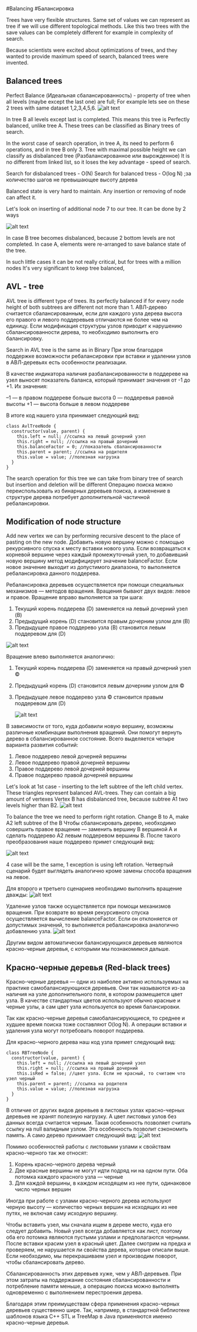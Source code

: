 #Balancing
#Балансировка

Trees have very flexible structures. Same set of values we can represent as tree if we will use different
topological methods. Like this two trees with the save values can be completely different
for example in complexity of search.

Because scientists were excited about optimizations of trees, and they wanted to provide
maximum speed of search, balanced trees were invented.

## Balanced trees

Perfect Balance (Идеальная сбалансированность) - property of tree when all levels (maybe except the last one) are full;
For example lets see on these 2 trees with same dataset 1,2,3,4,5,6.
![alt text](https://cdn2.hexlet.io/derivations/image/original/eyJpZCI6IjEzZmI0YWEyMDM2OWI2OWMxYWMwZDk4Y2IxNzYxMGI5LnBuZyIsInN0b3JhZ2UiOiJjYWNoZSJ9?signature=232a84211e4e6b6c40eee8c2eae0fb13152a59be0fcfdf642d7c6f49fbae810e)

In tree B all levels except last is completed. This means this tree is Perfectly balanced, unlike tree A.
These trees can be classified as Binary trees of search.

In the worst case of search operation, in tree A, its need to perform 6 operations, and in tree B only 3.
Tree with maximal possible height we can classify as disbalanced tree (Разбалансированное или вырожденное)
It is no different from linked list, so it loses the key advantage - speed of search.

Search for disbalanced trees - O(N)
Search for balanced tress - O(log N) ;за количество шагов не превышающее высоту дерева

Balanced state is very hard to maintain. Any insertion or removing of node can affect it.

Let's look on inserting of additional node 7 to our tree. It can be done by 2 ways

![alt text](https://cdn2.hexlet.io/derivations/image/original/eyJpZCI6IjRmOGFlNmU1MTc5ODVhOGJlNTBhNTg3NjMxZGZmYTdjLnBuZyIsInN0b3JhZ2UiOiJjYWNoZSJ9?signature=c2e1a6fa9d10c680485030007625ed368e905ad890187da1fea971fab2bec0d5)

In case B tree becomes disbalanced, because 2 bottom levels are not completed.
In case A, elements were re-arranged to save balance state of the tree.

In such little cases it can be not really critical, but for trees with a million nodes It's very significant to keep tree balanced,

## AVL - tree

AVL tree is different type of trees.
Its perfectly balanced if for every node height of both subtrees are different not more than 1.
АВЛ-дерево считается сбалансированным, если для каждого узла дерева высота его правого и левого поддеревьев отличаются не более чем на единицу. Если модификация структуры узлов приводит к нарушению сбалансированности дерева, то необходимо выполнить его балансировку.

Search in AVL tree is the same as in Binary
При этом благодаря поддержке возможности ребалансировки при вставки и удалении узлов в АВЛ-деревьях есть особенности реализации.

В качестве индикатора наличия разбалансированности в поддереве на узел выносят показатель баланса, который принимает значения от -1 до +1. Их значения:

–1 — в правом поддереве больше высота
0 — поддеревья равной высоты
+1 — высота больше в левом поддереве

В итоге код нашего узла принимает следующий вид:

```
class AvlTreeNode {
  constructor(value, parent) {
    this.left = null; //ссылка на левый дочерний узел
    this.right = null; //ссылка на правый дочерний
    this.balanceFactor = 0; //показатель сбалансированности
    this.parent = parent; //ссылка на родителя
    this.value = value; //полезная нагрузка
  }
}
```

The search operation for this tree we can take from binary tree of search but
insertion and deletion will be different
Операцию поиска можно переиспользовать из бинарных деревьев поиска, а изменение в структуре дерева потребует дополнительной частичной ребалансировки.

## Modification of node structure

Add new vertex we can by performing recursive descent to the place of pasting on the new node.
Добавить новую вершину можно с помощью рекурсивного спуска к месту вставки нового узла. Если возвращаться к корневой вершине через каждый промежуточный узел, то добавивший новую вершину метод модифицирует значение balanceFactor. Если новое значение выходит из допустимого диапазона, то выполняется ребалансировка данного поддерева.

Ребалансировка деревьев осуществляется при помощи специальных механизмов — методов вращения. Вращения бывают двух видов: левое и правое.
Вращение вправо выполняется за три шага:

1. Текущий корень поддерева (D) заменяется на левый дочерний узел (B)
2. Предыдущий корень (D) становится правым дочерним узлом для (B)
3. Предыдущее правое поддерево узла (B) становится левым поддеревом для (D)

![alt text](https://cdn2.hexlet.io/derivations/image/original/eyJpZCI6ImVkYTY3YzU1ZDUxNTY5OWEyMmY2YjhjZmVmMmM1NzY2LnBuZyIsInN0b3JhZ2UiOiJjYWNoZSJ9?signature=bb57d4c61f8dc17e29524d03ebc58135898a52fc8054fcea7718defb69779f63)

Вращение влево выполняется аналогично:

1. Текущий корень поддерева (D) заменяется на правый дочерний узел ©
2. Предыдущий корень (D) становится левым дочерним узлом для ©
3. Предыдущее левое поддерево узла © становится правым поддеревом для (D)

   ![alt text](https://cdn2.hexlet.io/derivations/image/original/eyJpZCI6ImVkYTY3YzU1ZDUxNTY5OWEyMmY2YjhjZmVmMmM1NzY2LnBuZyIsInN0b3JhZ2UiOiJjYWNoZSJ9?signature=bb57d4c61f8dc17e29524d03ebc58135898a52fc8054fcea7718defb69779f63)

В зависимости от того, куда добавили новую вершину, возможны различные комбинации выполнения вращений. Они помогут вернуть дерево в сбалансированное состояние.
Всего выделяется четыре варианта развития событий:

1. Левое поддерево левой дочерней вершины
2. Левое поддерево правой дочерней вершины
3. Правое поддерево левой дочерней вершины
4. Правое поддерево правой дочерней вершины

Let's look at 1st case - inserting to the left subtree of the left child vertex.
These triangles represent balanced AVL-trees. They can contain a big amount of vertexes
Vertex B has disbalanced tree, because subtree A1 two levels higher than B2.
![alt text](https://cdn2.hexlet.io/derivations/image/original/eyJpZCI6ImNiZjI1N2M1YjhlYTFkNTYzZTFkNTYzZDgwNjAzOGYwLnBuZyIsInN0b3JhZ2UiOiJjYWNoZSJ9?signature=64e0d51af8683daa27c19f5a6255e864d25859284d8a9e3ce96d2afd4b3190f3)

To balance the tree we need to perform right rotation. Change B to A, make A2 left subtree of the B
Чтобы сбалансировать дерево, необходимо совершить правое вращение — заменить вершину В вершиной А и сделать поддерево А2 левым поддеревом вершины В. После такого преобразования наше поддерево примет следующий вид:

![alt text](https://cdn2.hexlet.io/derivations/image/original/eyJpZCI6IjkxM2NmN2UyMTAwNjVmYjMwNGEwYjc3ZGNjMzY3NTJmLnBuZyIsInN0b3JhZ2UiOiJjYWNoZSJ9?signature=11a385aeb88b86a9e7247e1202ef8c7bc95c6fee5b2381b3f1e1f096e2eda7eb)

4 case will be the same, 1 exception is using left rotation.
Четвертый сценарий будет выглядеть аналогично кроме замены способа вращения на левое.

Для второго и третьего сценариев необходимо выполнить вращение дважды:
![alt text](https://cdn2.hexlet.io/derivations/image/original/eyJpZCI6IjQ2MTQyZjdiNTc1OGY1MmVjOTI0OTJmNTM5Njg3YWEzLnBuZyIsInN0b3JhZ2UiOiJjYWNoZSJ9?signature=ee6b4e5cc239f98d59d50bf33f5416d4d4ad326aeab44d1e2142add54285601a)

Удаление узлов также осуществляется при помощи механизмов вращения. При возврате во время рекурсивного спуска осуществляется вычисление balanceFactor. Если он отклоняется от допустимых значений, то выполняется ребалансировка аналогично добавлению узла.
![alt text](https://cdn2.hexlet.io/derivations/image/original/eyJpZCI6ImQxNjU2YWY2YWJjNzUzNWM5ODBiNGFjZjQzOWY5NmRkLnBuZyIsInN0b3JhZ2UiOiJjYWNoZSJ9?signature=2197831a6d6d0ead2d160e5cbafdd54bc132cea0398d859b266e8824a20a1570)

Другим видом автоматически балансирующихся деревьев являются красно-черные деревья, с которыми мы познакомимся дальше.

## Красно-черные деревья (Red-black trees)

Красно-черные деревья — одни из наиболее активно используемых на практике самобалансирующихся деревьев. Они так называются из-за наличия на узле дополнительного поля, в котором размещается цвет узла. В качестве стандартных цветов используют обычно красные и черные узлы, а сам цвет узла используется во время балансировки.

Так как красно-черные деревья самобалансирующиеся, то среднее и худшее время поиска тоже составляют O(log N). А операции вставки и удаления узла могут потребовать поворот поддерева.

Для красно-черного дерева наш код узла примет следующий вид:

```
class RBTreeNode {
  constructor(value, parent) {
    this.left = null; //ссылка на левый дочерний узел
    this.right = null; //ссылка на правый дочерний
    this.isRed = false; //цвет узла. Если не красный, то считаем что узел черный
    this.parent = parent; //ссылка на родителя
    this.value = value; //полезная нагрузка
  }
}
```

В отличие от других видов деревьев в листовых узлах красно-черных деревьев не хранят полезную нагрузку. А цвет листовых узлов без данных всегда считается черным. Такая особенность позволяет считать ссылку на null валидным узлом. Эта особенность позволит сэкономить память. А само дерево принимает следующий вид:
![alt text](https://cdn2.hexlet.io/derivations/image/original/eyJpZCI6Ijg4NTNlNGY5MTNlMzVmYzE4YmNiYjA1OTA2NjhjNDJmLnBuZyIsInN0b3JhZ2UiOiJjYWNoZSJ9?signature=b5aa589d789f65820d3177af47a4ef15599dc46bd737f5f4bfccf61253ed304f)

Помимо особенностей работы с листовыми узлами к свойствам красно-черного так же относят:

1. Корень красно-черного дерева черный
2. Две красные вершины не могут идти подряд ни на одном пути. Оба потомка каждого красного узла — черные
3. Для каждой вершины, в каждом исходящем из нее пути, одинаковое число черных вершин

Иногда при работе с узлами красно-черного дерева используют черную высоту — количество черных вершин на исходящих из нее путях, не включая саму исходную вершину.

Чтобы вставить узел, мы сначала ищем в дереве место, куда его следует добавить. Новый узел всегда добавляется как лист, поэтому оба его потомка являются пустыми узлами и предполагаются черными. После вставки красим узел в красный цвет. Далее смотрим на предка и проверяем, не нарушается ли свойства дерева, которые описали выше. Если необходимо, мы перекрашиваем узел и производим поворот, чтобы сбалансировать дерево.

Сбалансированность этих деревьев хуже, чем у АВЛ-деревьев. При этом затраты на поддержание состояния сбалансированности и потребление памяти меньше, а операцию поиска можно выполнять одновременно с выполнением перестроения дерева.

Благодаря этим преимуществам сфера применения красно-черных деревьев существенно шире. Так, например, в стандартной библиотеке шаблонов языка C++ STL и TreeMap в Java применяются именно красно-черные деревья.
